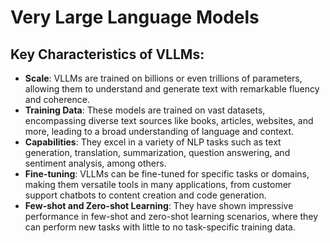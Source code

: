 # Very Large Language Models

## Key Characteristics of VLLMs:
- **Scale**: VLLMs are trained on billions or even trillions of parameters, allowing them to understand and generate text with remarkable fluency and coherence.
- **Training Data**: These models are trained on vast datasets, encompassing diverse text sources like books, articles, websites, and more, leading to a broad understanding of language and context.
- **Capabilities**: They excel in a variety of NLP tasks such as text generation, translation, summarization, question answering, and sentiment analysis, among others.
- **Fine-tuning**: VLLMs can be fine-tuned for specific tasks or domains, making them versatile tools in many applications, from customer support chatbots to content creation and code generation.
- **Few-shot and Zero-shot Learning**: They have shown impressive performance in few-shot and zero-shot learning scenarios, where they can perform new tasks with little to no task-specific training data.

